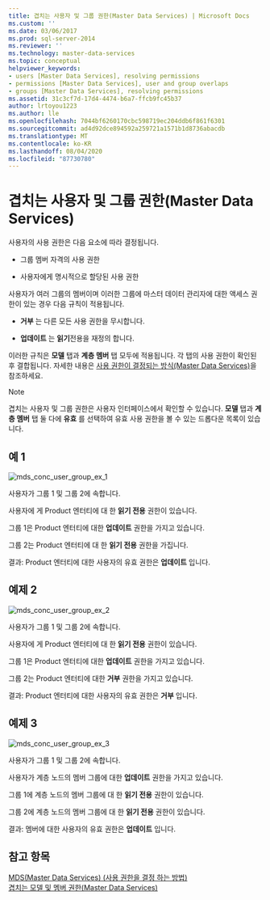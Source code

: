 ```yaml
---
title: 겹치는 사용자 및 그룹 권한(Master Data Services) | Microsoft Docs
ms.custom: ''
ms.date: 03/06/2017
ms.prod: sql-server-2014
ms.reviewer: ''
ms.technology: master-data-services
ms.topic: conceptual
helpviewer_keywords:
- users [Master Data Services], resolving permissions
- permissions [Master Data Services], user and group overlaps
- groups [Master Data Services], resolving permissions
ms.assetid: 31c3cf7d-17d4-4474-b6a7-ffcb9fc45b37
author: lrtoyou1223
ms.author: lle
ms.openlocfilehash: 7044bf6260170cbc598719ec204ddb6f861f6301
ms.sourcegitcommit: ad4d92dce894592a259721a1571b1d8736abacdb
ms.translationtype: MT
ms.contentlocale: ko-KR
ms.lasthandoff: 08/04/2020
ms.locfileid: "87730780"
---
```

# <a name="overlapping-user-and-group-permissions-master-data-services"></a>겹치는 사용자 및 그룹 권한(Master Data Services)
  사용자의 사용 권한은 다음 요소에 따라 결정됩니다.  
  
-   그룹 멤버 자격의 사용 권한  
  
-   사용자에게 명시적으로 할당된 사용 권한  
  
 사용자가 여러 그룹의 멤버이며 이러한 그룹에 마스터 데이터 관리자에 대한 액세스 권한이 있는 경우 다음 규칙이 적용됩니다.  
  
-   **거부** 는 다른 모든 사용 권한을 무시합니다.  
  
-   **업데이트** 는 **읽기**전용을 재정의 합니다.  
  
 이러한 규칙은 **모델** 탭과 **계층 멤버** 탭 모두에 적용됩니다. 각 탭의 사용 권한이 확인된 후 결합됩니다. 자세한 내용은 [사용 권한이 결정되는 방식&#40;Master Data Services&#41;](how-permissions-are-determined-master-data-services.md)을 참조하세요.  
  
> [!NOTE]  
>  겹치는 사용자 및 그룹 권한은 사용자 인터페이스에서 확인할 수 있습니다. **모델** 탭과 **계층 멤버** 탭 둘 다에 **유효** 를 선택하여 유효 사용 권한을 볼 수 있는 드롭다운 목록이 있습니다.  
  
## <a name="example-1"></a>예 1  
 ![mds_conc_user_group_ex_1](../../2014/master-data-services/media/mds-conc-user-group-ex-1.gif "mds_conc_user_group_ex_1")  
  
 사용자가 그룹 1 및 그룹 2에 속합니다.  
  
 사용자에 게 Product 엔터티에 대 한 **읽기 전용** 권한이 있습니다.  
  
 그룹 1은 Product 엔터티에 대한 **업데이트** 권한을 가지고 있습니다.  
  
 그룹 2는 Product 엔터티에 대 한 **읽기 전용** 권한을 가집니다.  
  
 결과: Product 엔터티에 대한 사용자의 유효 권한은 **업데이트** 입니다.  
  
## <a name="example-2"></a>예제 2  
 ![mds_conc_user_group_ex_2](../../2014/master-data-services/media/mds-conc-user-group-ex-2.gif "mds_conc_user_group_ex_2")  
  
 사용자가 그룹 1 및 그룹 2에 속합니다.  
  
 사용자에 게 Product 엔터티에 대 한 **읽기 전용** 권한이 있습니다.  
  
 그룹 1은 Product 엔터티에 대한 **업데이트** 권한을 가지고 있습니다.  
  
 그룹 2는 Product 엔터티에 대한 **거부** 권한을 가지고 있습니다.  
  
 결과: Product 엔터티에 대한 사용자의 유효 권한은 **거부** 입니다.  
  
## <a name="example-3"></a>예제 3  
 ![mds_conc_user_group_ex_3](../../2014/master-data-services/media/mds-conc-user-group-ex-3.gif "mds_conc_user_group_ex_3")  
  
 사용자가 그룹 1 및 그룹 2에 속합니다.  
  
 사용자가 계층 노드의 멤버 그룹에 대한 **업데이트** 권한을 가지고 있습니다.  
  
 그룹 1에 계층 노드의 멤버 그룹에 대 한 **읽기 전용** 권한이 있습니다.  
  
 그룹 2에 계층 노드의 멤버 그룹에 대 한 **읽기 전용** 권한이 있습니다.  
  
 결과: 멤버에 대한 사용자의 유효 권한은 **업데이트** 입니다.  
  
## <a name="see-also"></a>참고 항목  
 [MDS(Master Data Services) &#40;사용 권한을 결정 하는 방법&#41;](how-permissions-are-determined-master-data-services.md)   
 [겹치는 모델 및 멤버 권한&#40;Master Data Services&#41;](../../2014/master-data-services/overlapping-model-and-member-permissions-master-data-services.md)  
  
  
